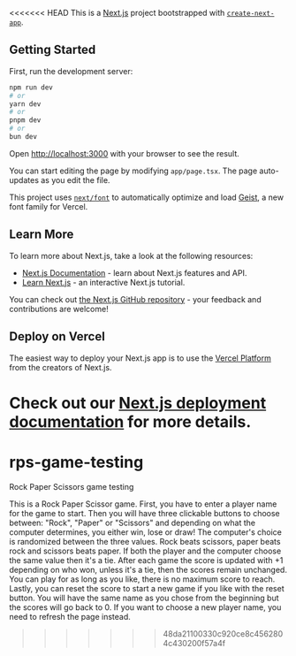 <<<<<<< HEAD
This is a [Next.js](https://nextjs.org) project bootstrapped with [`create-next-app`](https://nextjs.org/docs/app/api-reference/cli/create-next-app).

## Getting Started

First, run the development server:

```bash
npm run dev
# or
yarn dev
# or
pnpm dev
# or
bun dev
```

Open [http://localhost:3000](http://localhost:3000) with your browser to see the result.

You can start editing the page by modifying `app/page.tsx`. The page auto-updates as you edit the file.

This project uses [`next/font`](https://nextjs.org/docs/app/building-your-application/optimizing/fonts) to automatically optimize and load [Geist](https://vercel.com/font), a new font family for Vercel.

## Learn More

To learn more about Next.js, take a look at the following resources:

- [Next.js Documentation](https://nextjs.org/docs) - learn about Next.js features and API.
- [Learn Next.js](https://nextjs.org/learn) - an interactive Next.js tutorial.

You can check out [the Next.js GitHub repository](https://github.com/vercel/next.js) - your feedback and contributions are welcome!

## Deploy on Vercel

The easiest way to deploy your Next.js app is to use the [Vercel Platform](https://vercel.com/new?utm_medium=default-template&filter=next.js&utm_source=create-next-app&utm_campaign=create-next-app-readme) from the creators of Next.js.

Check out our [Next.js deployment documentation](https://nextjs.org/docs/app/building-your-application/deploying) for more details.
=======
# rps-game-testing
Rock Paper Scissors game testing

This is a Rock Paper Scissor game. 
First, you have to enter a player name for the game to start.
Then you will have three clickable buttons to choose between: "Rock", "Paper" or "Scissors" and depending on what the computer determines, you either win, lose or draw! The computer's choice is randomized between the three values.
Rock beats scissors, paper beats rock and scissors beats paper. If both the player and the computer choose the same value then it's a tie.
After each game the score is updated with +1 depending on who won, unless it's a tie, then the scores remain unchanged. You can play for as long as you like, there is no maximum score to reach.
Lastly, you can reset the score to start a new game if you like with the reset button. You will have the same name as you chose from the beginning but the scores will go back to 0.
If you want to choose a new player name, you need to refresh the page instead.



>>>>>>> 48da21100330c920ce8c4562804c430200f57a4f
